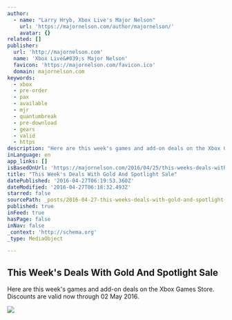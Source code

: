 ```yaml
---
author:
  - name: "Larry Hryb, Xbox Live's Major Nelson"
    url: 'https://majornelson.com/author/majornelson/'
    avatar: {}
related: []
publisher:
  url: 'http://majornelson.com'
  name: 'Xbox Live&#039;s Major Nelson'
  favicon: 'https://majornelson.com/favicon.ico'
  domain: majornelson.com
keywords:
  - xbox
  - pre-order
  - pax
  - available
  - mjr
  - quantumbreak
  - pre-download
  - gears
  - valid
  - https
description: "Here are this week's games and add-on deals on the Xbox Games Store. Discounts are valid now through 02 May 2016."
inLanguage: en
app_links: []
isBasedOnUrl: 'https://majornelson.com/2016/04/25/this-weeks-deals-with-gold-and-spotlight-sale-47/'
title: "This Week's Deals With Gold And Spotlight Sale"
datePublished: '2016-04-27T06:19:53.360Z'
dateModified: '2016-04-27T06:18:32.493Z'
starred: false
sourcePath: _posts/2016-04-27-this-weeks-deals-with-gold-and-spotlight-sale.md
published: true
inFeed: true
hasPage: false
inNav: false
_context: 'http://schema.org'
_type: MediaObject

---
```

<article style=""><h1>This Week's Deals With Gold And Spotlight Sale</h1><p>Here are this week's games and add-on deals on the Xbox Games Store. Discounts are valid now through 02 May 2016.</p><img src="https://images-eds-ssl.xboxlive.com/image?url=8Oaj9Ryq1G1_p3lLnXlsaZgGzAie6Mnu24_PawYuDYIoH77pJ.X5Z.MqQPibUVTc0FCED4ph6ouevcPKpUexEae42sK1L4abdr36cYbFg4HZbIw4k_drTqol97JsTN.9S9mPuQ4ZsHILvF7GLJUY0q3MZtjCR7qN56mokPKx4Mch9CqTtqybIrGwLvHKIDwc2eh.BiqRm1qOYkm9g3gAcDGNXxs02aAuZALUGe55fJI-&amp;format=png&amp;h=294&amp;w=215" /></article>